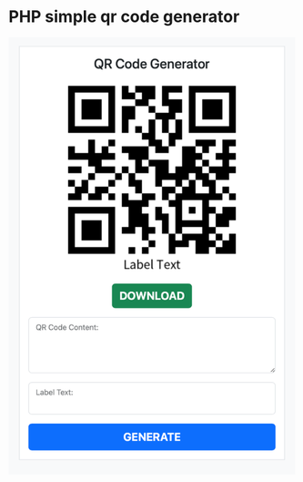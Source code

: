 # PHP simple qr code generator

![preview](https://github.com/ugurtasar/php-simple-qrcode/blob/main/screenshot.png?raw=true|width=350px)